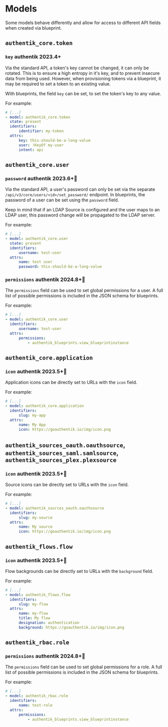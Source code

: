 # Models

Some models behave differently and allow for access to different API fields when created via blueprint.

## `authentik_core.token`

### `key` <span class="badge badge--version">authentik 2023.4+</span>

Via the standard API, a token's key cannot be changed, it can only be rotated. This is to ensure a high entropy in it's key, and to prevent insecure data from being used. However, when provisioning tokens via a blueprint, it may be required to set a token to an existing value.

With blueprints, the field `key` can be set, to set the token's key to any value.

For example:

```yaml
# [...]
- model: authentik_core.token
  state: present
  identifiers:
      identifier: my-token
  attrs:
      key: this-should-be-a-long-value
      user: !KeyOf my-user
      intent: api
```

## `authentik_core.user`

### `password` <span class="badge badge--version">authentik 2023.6+</span>

Via the standard API, a user's password can only be set via the separate `/api/v3/core/users/<id>/set_password/` endpoint. In blueprints, the password of a user can be set using the `password` field.

Keep in mind that if an LDAP Source is configured and the user maps to an LDAP user, this password change will be propagated to the LDAP server.

For example:

```yaml
# [...]
- model: authentik_core.user
  state: present
  identifiers:
      username: test-user
  attrs:
      name: test user
      password: this-should-be-a-long-value
```

### `permissions` <span class="badge badge--version">authentik 2024.8+</span>

The `permissions` field can be used to set global permissions for a user. A full list of possible permissions is included in the JSON schema for blueprints.

For example:

```yaml
# [...]
- model: authentik_core.user
  identifiers:
      username: test-user
  attrs:
      permissions:
          - authentik_blueprints.view_blueprintinstance
```

## `authentik_core.application`

### `icon` <span class="badge badge--version">authentik 2023.5+</span>

Application icons can be directly set to URLs with the `icon` field.

For example:

```yaml
# [...]
- model: authentik_core.application
  identifiers:
      slug: my-app
  attrs:
      name: My App
      icon: https://goauthentik.io/img/icon.png
```

## `authentik_sources_oauth.oauthsource`, `authentik_sources_saml.samlsource`, `authentik_sources_plex.plexsource`

### `icon` <span class="badge badge--version">authentik 2023.5+</span>

Source icons can be directly set to URLs with the `icon` field.

For example:

```yaml
# [...]
- model: authentik_sources_oauth.oauthsource
  identifiers:
      slug: my-source
  attrs:
      name: My source
      icon: https://goauthentik.io/img/icon.png
```

## `authentik_flows.flow`

### `icon` <span class="badge badge--version">authentik 2023.5+</span>

Flow backgrounds can be directly set to URLs with the `background` field.

For example:

```yaml
# [...]
- model: authentik_flows.flow
  identifiers:
      slug: my-flow
  attrs:
      name: my-flow
      title: My flow
      designation: authentication
      background: https://goauthentik.io/img/icon.png
```

## `authentik_rbac.role`

### `permissions` <span class="badge badge--version">authentik 2024.8+</span>

The `permissions` field can be used to set global permissions for a role. A full list of possible permissions is included in the JSON schema for blueprints.

For example:

```yaml
# [...]
- model: authentik_rbac.role
  identifiers:
      name: test-role
  attrs:
      permissions:
          - authentik_blueprints.view_blueprintinstance
```
